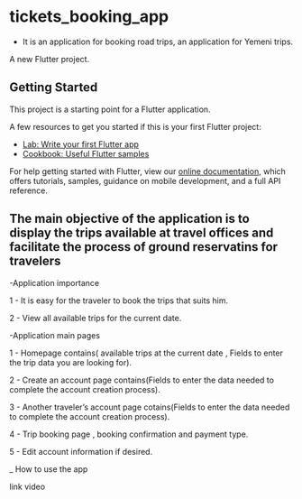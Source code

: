# tickets_booking_app
- It is an application for booking road trips, an application for Yemeni trips.

A new Flutter project.

## Getting Started

This project is a starting point for a Flutter application.

A few resources to get you started if this is your first Flutter project:

- [Lab: Write your first Flutter app](https://flutter.dev/docs/get-started/codelab)
- [Cookbook: Useful Flutter samples](https://flutter.dev/docs/cookbook)

For help getting started with Flutter, view our
[online documentation](https://flutter.dev/docs), which offers tutorials,
samples, guidance on mobile development, and a full API reference.

## The main objective of the application is to display the trips available at travel offices and facilitate the process of ground reservatins for travelers

 -Application importance
 
 1 - It is easy for the traveler to book the trips that suits him.

 2 - View all available trips for the current date.



 -Application main pages
 
 1 - Homepage contains( available trips at the current date , Fields to enter the trip data you are looking for).

 2 - Create an account page contains(Fields to enter the data needed to complete the account creation process).

 3 - Another traveler’s account page cotains(Fields to enter the data needed to complete the account creation process).

 4 - Trip booking page , booking confirmation and payment type.

 5 - Edit account information if desired.

_ How to use the app

link video







